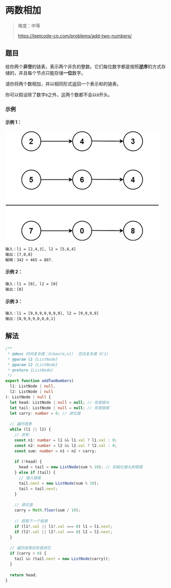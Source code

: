 # 两数相加

> 难度：中等
>
> https://leetcode-cn.com/problems/add-two-numbers/

## 题目

给你两个**非空**的链表，表示两个非负的整数。它们每位数字都是按照**逆序**的方式存
储的，并且每个节点只能存储**一位**数字。

请你将两个数相加，并以相同形式返回一个表示和的链表。

你可以假设除了数字`0`之外，这两个数都不会以`0`开头。

### 示例

#### 示例 1：

![add-two-numbers.jpeg](../../assets/images/add-two-numbers.jpeg)

```
输入：l1 = [2,4,3], l2 = [5,6,4]
输出：[7,0,8]
解释：342 + 465 = 807.
```

#### 示例 2：

```
输入：l1 = [0], l2 = [0]
输出：[0]
```

#### 示例 3：

```
输入：l1 = [9,9,9,9,9,9,9], l2 = [9,9,9,9]
输出：[8,9,9,9,0,0,0,1]
```

## 解法

```typescript
/**
 * @desc 时间复杂度：O(max(m,n))  空间复杂度 O(1)
 * @param l1 {ListNode}
 * @param l2 {ListNode}
 * @return {ListNode}
 */
export function addTwoNumbers(
  l1: ListNode | null,
  l2: ListNode | null
): ListNode | null {
  let head: ListNode | null = null; // 存放链头
  let tail: ListNode | null = null; // 存放链尾
  let carry: number = 0; // 进位值

  // 遍历链表
  while (l1 || l2) {
    // 求和
    const n1: number = l1 && l1.val ? l1.val : 0;
    const n2: number = l2 && l2.val ? l2.val : 0;
    const sum: number = n1 + n2 + carry;

    if (!head) {
      head = tail = new ListNode(sum % 10); // 初始化链头和链尾
    } else if (tail) {
      // 插入链尾
      tail.next = new ListNode(sum % 10);
      tail = tail.next;
    }

    // 进位值
    carry = Math.floor(sum / 10);

    // 获取下一个链表
    if (l1?.val || l1?.val === 0) l1 = l1.next;
    if (l2?.val || l2?.val === 0) l2 = l2.next;
  }

  // 遍历结束后检查进位
  if (carry > 0) {
    tail && (tail.next = new ListNode(carry));
  }

  return head;
}
```
